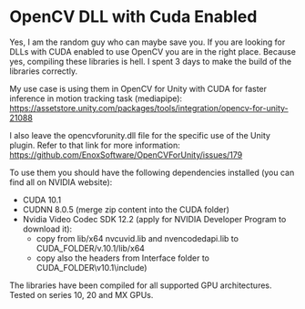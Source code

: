 # OpenCV DLL with Cuda Enabled

Yes, I am the random guy who can maybe save you. If you are looking for DLLs with CUDA enabled to use OpenCV you are in the right place.
Because yes, compiling these libraries is hell. I spent 3 days to make the build of the libraries correctly.

My use case is using them in OpenCV for Unity with CUDA for faster inference in motion tracking task (mediapipe):
https://assetstore.unity.com/packages/tools/integration/opencv-for-unity-21088

I also leave the opencvforunity.dll file for the specific use of the Unity plugin.
Refer to that link for more information:
https://github.com/EnoxSoftware/OpenCVForUnity/issues/179

To use them you should have the following dependencies installed (you can find all on NVIDIA website):
- CUDA 10.1
- CUDNN 8.0.5 (merge zip content into the CUDA folder)
- Nvidia Video Codec SDK 12.2 (apply for NVIDIA Developer Program to download it):
  - copy from lib/x64 nvcuvid.lib and nvencodedapi.lib to CUDA_FOLDER/v.10.1/lib/x64
  - copy also the headers from Interface folder to CUDA_FOLDER\v10.1\include)

 The libraries have been compiled for all supported GPU architectures.
 Tested on series 10, 20 and MX GPUs.
